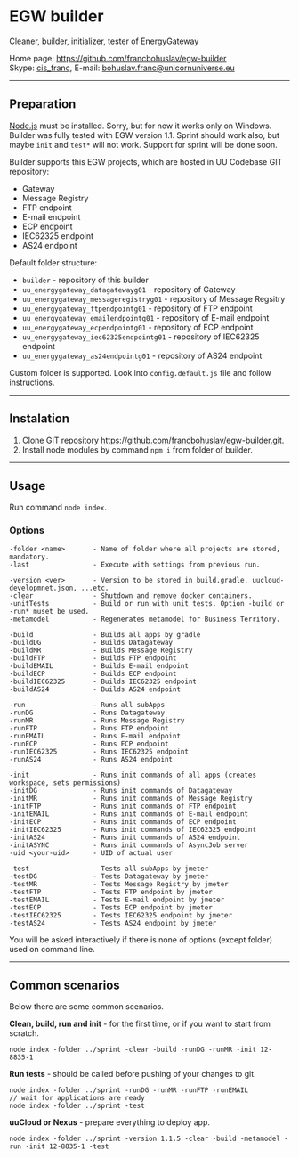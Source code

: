 # EGW builder

Cleaner, builder, initializer, tester of EnergyGateway

Home page: <https://github.com/francbohuslav/egw-builder>  
Skype: [cis_franc](skype:cis_franc), E-mail: [bohuslav.franc@unicornuniverse.eu](bohuslav.franc@unicornuniverse.eu)

---

## Preparation

[Node.js](https://nodejs.org/) must be installed. Sorry, but for now it works only on Windows.  
Builder was fully tested with EGW version 1.1. Sprint should work also, but maybe `init` and `test*` will not work. Support for sprint will be done soon.

Builder supports this EGW projects, which are hosted in UU Codebase GIT repository:

-   Gateway
-   Message Registry
-   FTP endpoint
-   E-mail endpoint
-   ECP endpoint
-   IEC62325 endpoint
-   AS24 endpoint

Default folder structure:

-   `builder` - repository of this builder
-   `uu_energygateway_datagatewayg01` - repository of Gateway
-   `uu_energygateway_messageregistryg01` - repository of Message Regsitry
-   `uu_energygateway_ftpendpointg01` - repository of FTP endpoint
-   `uu_energygateway_emailendpointg01` - repository of E-mail endpoint
-   `uu_energygateway_ecpendpointg01` - repository of ECP endpoint
-   `uu_energygateway_iec62325endpointg01` - repository of IEC62325 endpoint
-   `uu_energygateway_as24endpointg01` - repository of AS24 endpoint

Custom folder is supported. Look into `config.default.js` file and follow instructions.

---

## Instalation

1. Clone GIT repository https://github.com/francbohuslav/egw-builder.git.
2. Install node modules by command `npm i` from folder of builder.

---

## Usage

Run command `node index`.

### Options

    -folder <name>       - Name of folder where all projects are stored, mandatory.
    -last                - Execute with settings from previous run.

    -version <ver>       - Version to be stored in build.gradle, uucloud-developmnet.json, ...etc.
    -clear               - Shutdown and remove docker containers.
    -unitTests           - Build or run with unit tests. Option -build or -run* muset be used.
    -metamodel           - Regenerates metamodel for Business Territory.

    -build               - Builds all apps by gradle
    -buildDG             - Builds Datagateway
    -buildMR             - Builds Message Registry
    -buildFTP            - Builds FTP endpoint
    -buildEMAIL          - Builds E-mail endpoint
    -buildECP            - Builds ECP endpoint
    -buildIEC62325       - Builds IEC62325 endpoint
    -buildAS24           - Builds AS24 endpoint

    -run                 - Runs all subApps
    -runDG               - Runs Datagateway
    -runMR               - Runs Message Registry
    -runFTP              - Runs FTP endpoint
    -runEMAIL            - Runs E-mail endpoint
    -runECP              - Runs ECP endpoint
    -runIEC62325         - Runs IEC62325 endpoint
    -runAS24             - Runs AS24 endpoint

    -init                - Runs init commands of all apps (creates workspace, sets permissions)
    -initDG              - Runs init commands of Datagateway
    -initMR              - Runs init commands of Message Registry
    -initFTP             - Runs init commands of FTP endpoint
    -initEMAIL           - Runs init commands of E-mail endpoint
    -initECP             - Runs init commands of ECP endpoint
    -initIEC62325        - Runs init commands of IEC62325 endpoint
    -initAS24            - Runs init commands of AS24 endpoint
    -initASYNC           - Runs init commands of AsyncJob server
    -uid <your-uid>      - UID of actual user

    -test                - Tests all subApps by jmeter
    -testDG              - Tests Datagateway by jmeter
    -testMR              - Tests Message Registry by jmeter
    -testFTP             - Tests FTP endpoint by jmeter
    -testEMAIL           - Tests E-mail endpoint by jmeter
    -testECP             - Tests ECP endpoint by jmeter
    -testIEC62325        - Tests IEC62325 endpoint by jmeter
    -testAS24            - Tests AS24 endpoint by jmeter

You will be asked interactively if there is none of options (except folder) used on command line.

---

## Common scenarios

Below there are some common scenarios.

**Clean, build, run and init** - for the first time, or if you want to start from scratch.

    node index -folder ../sprint -clear -build -runDG -runMR -init 12-8835-1

**Run tests** - should be called before pushing of your changes to git.

    node index -folder ../sprint -runDG -runMR -runFTP -runEMAIL
    // wait for applications are ready
    node index -folder ../sprint -test

**uuCloud or Nexus** - prepare everything to deploy app.

    node index -folder ../sprint -version 1.1.5 -clear -build -metamodel -run -init 12-8835-1 -test
